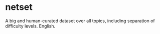 # netset
A big and human-curated dataset over all topics, including separation of difficulty levels. English.
